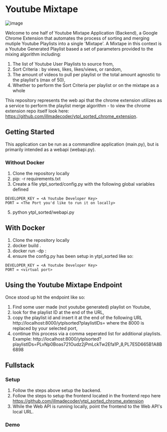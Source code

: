 # Youtube Mixtape
![image](https://user-images.githubusercontent.com/11481438/160301736-989898a0-4e78-41af-87c7-103195bb817d.png)

Welcome to one half of Youtube Mixtape Application (Backend), a Google Chrome Extension that automates the process of sorting and merging mutiple Youtube Playlists into a single 'Mixtape'. A Mixtape in this context is a Youtube Generated Playlist based a set of parameters provided to the mixing algorithm including:
1. The list of Youtube User Playlists to source from,
2. Sort Criteria : by views, likes, likes/views, or random,
3. The amount of videos to pull per playlist or the total amount agnostic to the playlist's (max of 50),
4. Whether to perform the Sort Criteria per playlist or on the mixtape as a whole

This repository represents the web api that the chrome extension utilizes as a service to perform the playlist merge algorithm - to view the chrome extension repo itself look here: https://github.com/illmadecoder/ytpl_sorted_chrome_extension.

## Getting Started
This application can be run as a commandline application (main.py), but is primarily intended as a webapi (webapi.py).

### Without Docker
1. Clone the repository locally
2. pip: -r requirements.txt
3. Create a file ytpl_sorted/config.py with the following global variables defined
```
DEVELOPER_KEY = <A Youtube Developer Key>
PORT = <The Port you'd like to run it on locally>
```
5. python ytpl_sorted/webapi.py

## With Docker
1. Clone the repository locally
2. docker build .
3. docker run -dp <host port>:<virtual port> <name of image>
4. ensure the config.py has been setup in ytpl_sorted like so:
```
DEVELOPER_KEY = <A Youtube Developer Key>
PORT = <virtual port>
```

## Using the Youtube Mixtape Endpoint
Once stood up hit the endpoint like so:
1. Find some user made (not youtube generated) playlist on Youtube, 
2. look for the playlist ID at the end of the URL,
3. copy the playlist id and insert it at the end of the following URL http://localhost:8000/ytplsorted?playlistIDs= where the 8000 is replaced by your selected port,
4. continue this process via a comma seperated list for additional playlists.
Example: http://localhost:8000/ytplsorted?playlistIDs=PLvNp0Boas721Oudz2jPmLckTw2Efa1P_8,PL7E5D665B1A8B6898

  
## Fullstack 
### Setup
1. Follow the steps above setup the backend.
2. Follow the steps to setup the frontend located in the frontend repo here https://github.com/illmadecoder/ytpl_sorted_chrome_extension
3. While the Web API is running locally, point the frontend to the Web API's local URL.
### Demo
